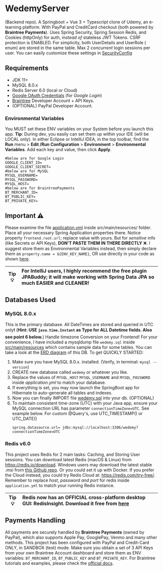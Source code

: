 # WedemyServer

(Backend repo). A Springboot + Vue 3 + Typescript clone of Udemy, an e-learning platform. With PayPal and CreditCard
checkout (both powered by **Braintree Payments**). Uses Spring Security, Spring Session Redis, and Cookies (httpOnly)
for auth, _instead of_ stateless JWT Tokens. CSRF protection is ENABLED. For simplicity, both UserDetails and UserRole (
enum) are stored in the same table. Max 2 *concurrent* login sessions per user. You can easily customize these settings
in [SecurityConfig](src/main/java/com/davistiba/wedemyserver/config/SecurityConfig.java)

## Requirements

- JDK 11+
- MySQL 8.0.x
- Redis Server 6.0 (local or Cloud)
- [Google OAuth Credentials](https://console.developers.google.com/apis/credentials) (for _Google Login_)
- [Braintree](https://developer.paypal.com/braintree/docs) Developer Account + API Keys.
- (OPTIONAL) PayPal Developer Account.

### Environmental Variables

You MUST set these ENV variables on your System before you launch this app. **Tip**: During dev, you easily can set them
up within your IDE (will be LOCAL only). In either Eclipse or IntelliJ IDEA, in the top toolbar, find the **Run**
menu > **Edit /Run Configuration** > **Environment** > **Environmental Variables**. Add each key and value, then
click **Apply**.

```shell
#below are for Google Login
GOOGLE_CLIENT_ID=
GOOGLE_CLIENT_SECRET=
#below are for MySQL
MYSQL_USERNAME=
MYSQL_PASSWORD=
MYSQL_HOST=
#below are for BraintreePayments
BT_MERCHANT_ID=
BT_PUBLIC_KEY=
BT_PRIVATE_KEY=

```

## Important ⚠

Please examine the file [application.yml](src/main/resources/application.yml) inside src/main/resources/ folder. Place
all your necessary Spring Application properties there. Notice property `frontend.root.url`; replace value with yours.
But for _sensitive_ info (like Secrets or API Keys), **DON'T PASTE THEM IN THERE DIRECTLY** ❌. I suggest store them as
Environmental Variables instead, then simply declare them as `property.name = ${ENV_KEY_NAME}`, OR use directly in your
code as shown [here](src/main/java/com/davistiba/wedemyserver/config/BraintreeConfig.java).

| Tip 💡 | For IntelliJ users, I highly recommend the free plugin JPABuddy; it will make working with Spring Data JPA so much EASIER and CLEANER! |
|---------|:---------------------------------------------------------------------|

## Databases Used

### MySQL 8.0.x

This is the primary database. All DateTimes are stored and queried in UTC only❗ (**Hint:
USE `java.time.Instant` as Type for ALL Datetime fields. Also see point 6 below.**) Handle timezone Conversion on your
Frontend! For your convenience, I have included a mysqldump file `wedemy.sql`
inside [src/main/resources](src/main/resources) which contains sample data for some tables. You can take a look at
the [ERD diagram](src/main/resources/wedemy_erd.png) of this DB. To get QUICKLY STARTED:

1. Make sure you have MySQL 8.0.x. installed. (Verify, in terminal: `mysql --version`)
2. CREATE new database called `wedemy` or whatever you like.
3. Replace the values of `MYSQL_HOST` `MYSQL_USERNAME` and `MYSQL_PASSWORD` inside _application.yml_ to match your
   database.
4. If everything is set, you may now launch the SpringBoot app for Hibernate to auto-generate all tables and indexes.
5. Now you can finally IMPORT file [wedemy.sql](src/main/resources/wedemy.sql) into your db. (OPTIONAL)
6. To maintain consistent time-zone (UTC) with your Java app, ensure your MySQL connection URL has
   parameter `connectionTimeZone=UTC`. See example below. For custom @Query's, use UTC_TIMESTAMP() or UTC_DATE()
   ```properties
   spring.datasource.url= jdbc:mysql://localhost:3306/wedemy?connectionTimeZone=UTC
   ```

### Redis v6.0

This project uses Redis for 2 main tasks: Caching, and Storing User sessions. You can download latest Redis (macOS &
Linux) from https://redis.io/download. Windows users may download the latest stable .msi
from [this Github repo](https://github.com/tporadowski/redis/releases). Or you could set it up with Docker. If you
prefer the Cloud instead, you could try Redis Cloud at: https://redis.com/try-free/. Remember to replace _host, password
and port_ for redis inside `application.yml` to match your running Redis instance.

| Tip 💡 | Redis now has an OFFICIAL cross-platform desktop GUI: RedisInsight. Download it free from [here](https://redis.com/redis-enterprise/redis-insight/) |
|---------|:---------------------------------------------------------------------|

## Payments Handling

All payments are securely handled by **Braintree Payments** (owned by PayPal), which also supports Apple Pay, GooglePay,
Venmo and many other methods. This project has been configured with PayPal and Credit-Card ONLY, in SANDBOX (test) mode.
Make sure you obtain a set of 3 API Keys from your own Braintree Account dashboard and store them as ENV
variables: `BT_MERCHANT_ID`, `BT_PUBLIC_KEY` and `BT_PRIVATE_KEY`. For Braintree tutorials and examples, please check
the [official docs](https://developer.paypal.com/braintree/docs).

